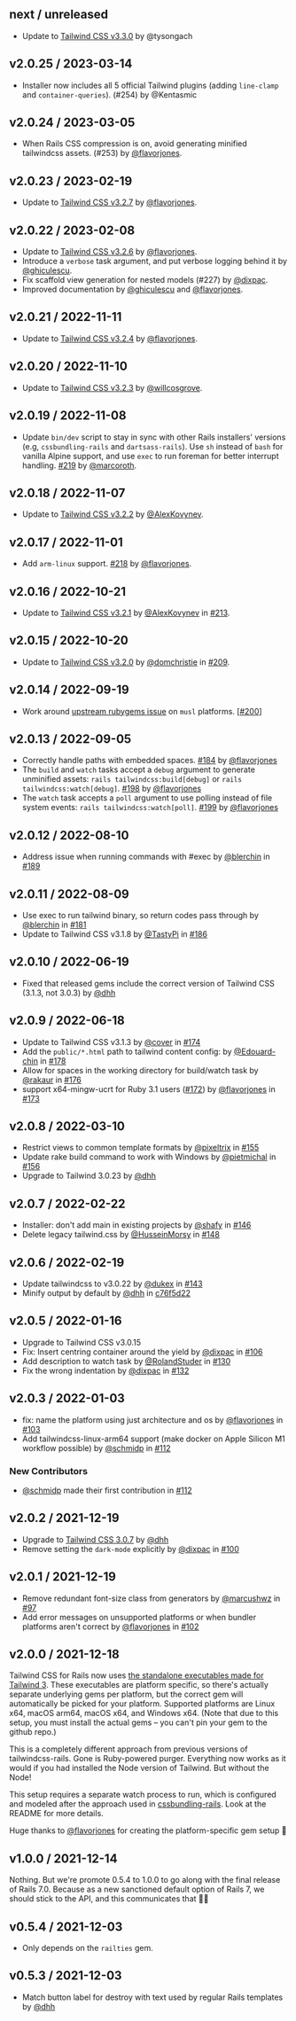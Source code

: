 
## next / unreleased

* Update to [Tailwind CSS v3.3.0](https://github.com/tailwindlabs/tailwindcss/releases/tag/v3.3.0) by @tysongach


## v2.0.25 / 2023-03-14

* Installer now includes all 5 official Tailwind plugins (adding `line-clamp` and `container-queries`). (#254) by @Kentasmic


## v2.0.24 / 2023-03-05

* When Rails CSS compression is on, avoid generating minified tailwindcss assets. (#253) by [@flavorjones](https://github.com/flavorjones).


## v2.0.23 / 2023-02-19

* Update to [Tailwind CSS v3.2.7](https://github.com/tailwindlabs/tailwindcss/releases/tag/v3.2.7) by [@flavorjones](https://github.com/flavorjones).


## v2.0.22 / 2023-02-08

* Update to [Tailwind CSS v3.2.6](https://github.com/tailwindlabs/tailwindcss/releases/tag/v3.2.6) by [@flavorjones](https://github.com/flavorjones).
* Introduce a `verbose` task argument, and put verbose logging behind it by [@ghiculescu](https://github.com/ghiculescu).
* Fix scaffold view generation for nested models (#227) by [@dixpac](https://github.com/dixpac).
* Improved documentation by [@ghiculescu](https://github.com/ghiculescu) and [@flavorjones](https://github.com/flavorjones).


## v2.0.21 / 2022-11-11

* Update to [Tailwind CSS v3.2.4](https://github.com/tailwindlabs/tailwindcss/releases/tag/v3.2.4) by [@flavorjones](https://github.com/flavorjones).


## v2.0.20 / 2022-11-10

* Update to [Tailwind CSS v3.2.3](https://github.com/tailwindlabs/tailwindcss/releases/tag/v3.2.3) by [@willcosgrove](https://github.com/willcosgrove).


## v2.0.19 / 2022-11-08

* Update `bin/dev` script to stay in sync with other Rails installers' versions (e.g, `cssbundling-rails` and `dartsass-rails`). Use `sh` instead of `bash` for vanilla Alpine support, and use `exec` to run foreman for better interrupt handling. [#219](https://github.com/rails/tailwindcss-rails/pull/219) by [@marcoroth](https://github.com/marcoroth).


## v2.0.18 / 2022-11-07

* Update to [Tailwind CSS v3.2.2](https://github.com/tailwindlabs/tailwindcss/releases/tag/v3.2.2) by [@AlexKovynev](https://github.com/AlexKovynev).


## v2.0.17 / 2022-11-01

* Add `arm-linux` support. [#218](https://github.com/rails/tailwindcss-rails/pull/218) by [@flavorjones](https://github.com/flavorjones).


## v2.0.16 / 2022-10-21

* Update to [Tailwind CSS v3.2.1](https://github.com/tailwindlabs/tailwindcss/releases/tag/v3.2.1) by [@AlexKovynev](https://github.com/AlexKovynev) in [#213](https://github.com/rails/tailwindcss-rails/pull/213).


## v2.0.15 / 2022-10-20

* Update to [Tailwind CSS v3.2.0](https://github.com/tailwindlabs/tailwindcss/releases/tag/v3.2.0) by [@domchristie](https://github.com/domchristie) in [#209](https://github.com/rails/tailwindcss-rails/pull/209).


## v2.0.14 / 2022-09-19

* Work around [upstream rubygems issue](https://github.com/rubygems/rubygems/issues/5938) on `musl` platforms. [[#200](https://github.com/rails/tailwindcss-rails/issues/200)]


## v2.0.13 / 2022-09-05

* Correctly handle paths with embedded spaces. [#184](https://github.com/rails/tailwindcss-rails/issues/184) by [@flavorjones](https://github.com/flavorjones)
* The `build` and `watch` tasks accept a `debug` argument to generate unminified assets: `rails tailwindcss:build[debug]` or `rails tailwindcss:watch[debug]`. [#198](https://github.com/rails/tailwindcss-rails/pull/198) by [@flavorjones](https://github.com/flavorjones)
* The `watch` task accepts a `poll` argument to use polling instead of file system events: `rails tailwindcss:watch[poll]`. [#199](https://github.com/rails/tailwindcss-rails/pull/199) by [@flavorjones](https://github.com/flavorjones)


## v2.0.12 / 2022-08-10

* Address issue when running commands with #exec by [@blerchin](https://github.com/blerchin) in [#189](https://github.com/rails/tailwindcss-rails/issues/189)


## v2.0.11 / 2022-08-09

* Use exec to run tailwind binary, so return codes pass through by [@blerchin](https://github.com/blerchin) in [#181](https://github.com/rails/tailwindcss-rails/issues/181)
* Update to Tailwind CSS v3.1.8 by [@TastyPi](https://github.com/TastyPi) in [#186](https://github.com/rails/tailwindcss-rails/issues/186)


## v2.0.10 / 2022-06-19

* Fixed that released gems include the correct version of Tailwind CSS (3.1.3, not 3.0.3) by [@dhh](https://github.com/dhh) 


## v2.0.9 / 2022-06-18

* Update to Tailwind CSS v3.1.3 by [@cover](https://github.com/cover) in [#174](https://github.com/rails/tailwindcss-rails/issues/174)
* Add the `public/*.html` path to tailwind content config: by [@Edouard-chin](https://github.com/Edouard-chin) in [#178](https://github.com/rails/tailwindcss-rails/issues/178)
* Allow for spaces in the working directory for build/watch task by [@rakaur](https://github.com/rakaur) in [#176](https://github.com/rails/tailwindcss-rails/issues/176)
* support x64-mingw-ucrt for Ruby 3.1 users ([#172](https://github.com/rails/tailwindcss-rails/issues/172)) by [@flavorjones](https://github.com/flavorjones) in [#173](https://github.com/rails/tailwindcss-rails/issues/173)


## v2.0.8 / 2022-03-10

* Restrict views to common template formats by [@pixeltrix](https://github.com/pixeltrix) in [#155](https://github.com/rails/tailwindcss-rails/issues/155)
* Update rake build command to work with Windows by [@pietmichal](https://github.com/pietmichal) in [#156](https://github.com/rails/tailwindcss-rails/issues/156)
* Upgrade to Tailwind 3.0.23 by [@dhh](https://github.com/dhh) 


## v2.0.7 / 2022-02-22

* Installer: don't add main in existing projects by [@shafy](https://github.com/shafy) in [#146](https://github.com/rails/tailwindcss-rails/issues/146)
* Delete legacy tailwind.css by [@HusseinMorsy](https://github.com/HusseinMorsy) in [#148](https://github.com/rails/tailwindcss-rails/issues/148)


## v2.0.6 / 2022-02-19

* Update tailwindcss to v3.0.22 by [@dukex](https://github.com/dukex) in [#143](https://github.com/rails/tailwindcss-rails/issues/143)
* Minify output by default by [@dhh](https://github.com/dhh) in [c76f5d22](https://github.com/rails/tailwindcss-rails/commit/c76f5d22f9344d1ffe205352f189b75d3871d78e)


## v2.0.5 / 2022-01-16

* Upgrade to Tailwind CSS v3.0.15
* Fix: Insert centring container around the yield by [@dixpac](https://github.com/dixpac) in [#106](https://github.com/rails/tailwindcss-rails/issues/106)
* Add description to watch task by [@RolandStuder](https://github.com/RolandStuder) in [#130](https://github.com/rails/tailwindcss-rails/issues/130)
* Fix the wrong indentation by [@dixpac](https://github.com/dixpac) in [#132](https://github.com/rails/tailwindcss-rails/issues/132)


## v2.0.3 / 2022-01-03

* fix: name the platform using just architecture and os by [@flavorjones](https://github.com/flavorjones) in [#103](https://github.com/rails/tailwindcss-rails/issues/103)
* Add tailwindcss-linux-arm64 support (make docker on Apple Silicon M1 workflow possible) by [@schmidp](https://github.com/schmidp) in [#112](https://github.com/rails/tailwindcss-rails/issues/112)

### New Contributors
* [@schmidp](https://github.com/schmidp) made their first contribution in [#112](https://github.com/rails/tailwindcss-rails/issues/112)


## v2.0.2 / 2021-12-19

* Upgrade to [Tailwind CSS 3.0.7](https://github.com/tailwindlabs/tailwindcss/releases/tag/v3.0.7) by [@dhh](https://github.com/dhh) 
* Remove setting the `dark-mode` explicitly by [@dixpac](https://github.com/dixpac) in [#100](https://github.com/rails/tailwindcss-rails/issues/100)


## v2.0.1 / 2021-12-19

* Remove redundant font-size class from generators by [@marcushwz](https://github.com/marcushwz) in [#97](https://github.com/rails/tailwindcss-rails/issues/97)
* Add error messages on unsupported platforms or when bundler platforms aren't correct by [@flavorjones](https://github.com/flavorjones) in [#102](https://github.com/rails/tailwindcss-rails/issues/102)


## v2.0.0 / 2021-12-18

Tailwind CSS for Rails now uses [the standalone executables made for Tailwind 3](https://tailwindcss.com/blog/standalone-cli). These executables are platform specific, so there's actually separate underlying gems per platform, but the correct gem will automatically be picked for your platform. Supported platforms are Linux x64, macOS arm64, macOS x64, and Windows x64. (Note that due to this setup, you must install the actual gems – you can't pin your gem to the github repo.)

This is a completely different approach from previous versions of tailwindcss-rails. Gone is Ruby-powered purger. Everything now works as it would if you had installed the Node version of Tailwind. But without the Node!

This setup requires a separate watch process to run, which is configured and modeled after the approach used in [cssbundling-rails](https://github.com/rails/cssbundling-rails). Look at the README for more details.

Huge thanks to [@flavorjones](https://github.com/flavorjones) for creating the platform-specific gem setup 🙏


## v1.0.0 / 2021-12-14

Nothing. But we're promote 0.5.4 to 1.0.0 to go along with the final release of Rails 7.0. Because as a new sanctioned default option of Rails 7, we should stick to the API, and this communicates that 🚀🥳


## v0.5.4 / 2021-12-03

* Only depends on the `railties` gem.


## v0.5.3 / 2021-12-03

* Match button label for destroy with text used by regular Rails templates by [@dhh](https://github.com/dhh)


